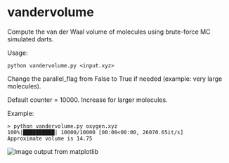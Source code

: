 # vandervolume
Compute the van der Waal volume of molecules using brute-force MC simulated darts.

Usage:

    python vandervolume.py <input.xyz>

Change the parallel_flag from False to True if needed (example: very large molecules).

Default counter = 10000. Increase for larger molecules.

Example:

    > python vandervolume.py oxygen.xyz
    100%|██████████| 10000/10000 [00:00<00:00, 26070.65it/s]
    Approximate volume is 14.75

![](oxygen.jpg "Image output from matplotlib")
